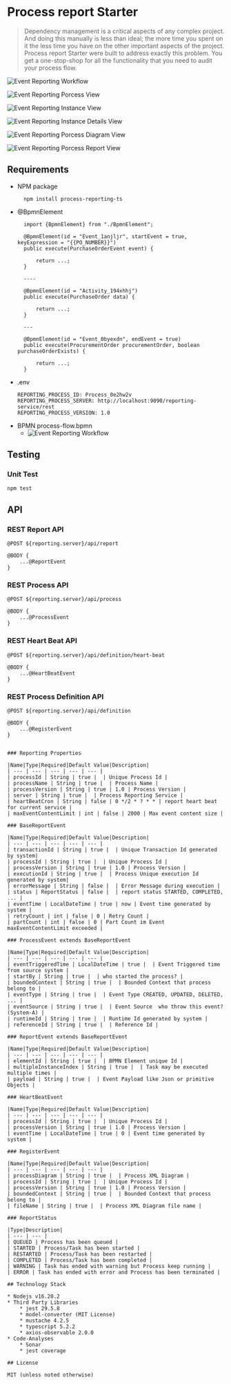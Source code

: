 # Process report Starter

> Dependency management is a critical aspects of any complex project. And doing this manually is less than ideal; the more time you spent on it the less time you have on the other important aspects of the project.
> Process report Starter were built to address exactly this problem. You get a one-stop-shop for all the functionality that you need to audit your process flow.

![Event Reporting Workflow](Resources/reporting-service-building-block.png)

![Event Reporting Porcess View](Resources/reporting-01.png)

![Event Reporting Instance View](Resources/reporting-02.png)

![Event Reporting Instance Details View](Resources/reporting-03.png)

![Event Reporting Porcess Diagram View](Resources/reporting-04.png)

![Event Reporting Porcess Report View](Resources/reporting-05.png)

## Requirements

* NPM package
  ```
    npm install process-reporting-ts
  ```
* @BpmnElement
  ```
    import {BpmnElement} from "./BpmnElement";
  
    @BpmnElement(id = "Event_1anjljr", startEvent = true, keyExpression = "{{PO_NUMBER}}")
    public execute(PurchaseOrderEvent event) {

        return ...;
    }

    ----

    @BpmnElement(id = "Activity_194xhhj")
    public execute(PurchaseOrder data) {

        return ...;
    }

    ---

    @BpmnElement(id = "Event_0byexdn", endEvent = true)
    public execute(ProcurementOrder procurementOrder, boolean purchaseOrderExists) {

        return ...;
    }
  ```
* .env
  ```
  REPORTING_PROCESS_ID: Process_0e2hw2v
  REPORTING_PROCESS_SERVER: http://localhost:9090/reporting-service/rest
  REPORTING_PROCESS_VERSION: 1.0
  ```
* BPMN process-flow.bpmn
    * ![Event Reporting Workflow](Resources/process-flow-diagram.png)

## Testing

### Unit Test

```npm test```

## API

### REST Report API

```
@POST ${reporting.server}/api/report

@BODY {
    ...@ReportEvent
}
```

### REST Process API

```
@POST ${reporting.server}/api/process

@BODY {
    ...@ProcessEvent
}
```

### REST Heart Beat API

```
@POST ${reporting.server}/api/definition/heart-beat

@BODY {
    ...@HeartBeatEvent
}
```

### REST Process Definition API

```
@POST ${reporting.server}/api/definition

@BODY {
    ...@RegisterEvent
}
```

```

### Reporting Properties

|Name|Type|Required|Default Value|Description|
| --- | --- | --- | --- | --- |
| processId | String | true |  | Unique Process Id |
| processName | String | true |  | Process Name |
| processVersion | String | true | 1.0 | Process Version |
| server | String | true |  | Process Reporting Service |
| heartBeatCron | String | false | 0 */2 * ? * * | report heart beat for current service |
| maxEventContentLimit | int | false | 2000 | Max event content size |

### BaseReportEvent

|Name|Type|Required|Default Value|Description|
| --- | --- | --- | --- | --- |
| transactionId | String | true |  | Unique Transaction Id generated by system|
| processId | String | true |  | Unique Process Id |
| processVersion | String | true | 1.0 | Process Version |
| executionId | String | true |  | Process Unique execution Id generated by system|
| errorMessage | String | false |  | Error Message during execution |
| status | ReportStatus | false |  | report status STARTED, COMPLETED, ... |
| eventTime | LocalDateTime | true | now | Event time generated by system |
| retryCount | int | false | 0 | Retry Count |
| partCount | int | false | 0 | Part Count im Event maxEventContentLimit exceeded |

### ProcessEvent extends BaseReportEvent

|Name|Type|Required|Default Value|Description|
| --- | --- | --- | --- | --- |
| eventTriggeredTime | LocalDateTime | true |  | Event Triggered time from source system |
| startBy | String | true |  | who started the process? |
| boundedContext | String | true |  | Bounded Context that process belong to |
| eventType | String | true |  | Event Type CREATED, UPDATED, DELETED, ... |
| eventSource | String | true |  | Event Source  who throw this event? (System-A) |
| runtimeId | String | true |  | Runtime Id generated by system |
| referenceId | String | true |  | Reference Id |

### ReportEvent extends BaseReportEvent

|Name|Type|Required|Default Value|Description|
| --- | --- | --- | --- | --- |
| elementId | String | true |  | BPMN Element unique Id |
| multipleInstanceIndex | String | true |  | Task may be executed multiple times |
| payload | String | true |  | Event Payload like Json or primitive Objects |

### HeartBeatEvent

|Name|Type|Required|Default Value|Description|
| --- | --- | --- | --- | --- |
| processId | String | true |  | Unique Process Id |
| processVersion | String | true | 1.0 | Process Version |
| eventTime | LocalDateTime | true | 0 | Event time generated by system |

### RegisterEvent

|Name|Type|Required|Default Value|Description|
| --- | --- | --- | --- | --- |
| processDiagram | String | true |  | Process XML Diagram |
| processId | String | true |  | Unique Process Id |
| processVersion | String | true | 1.0 | Process Version |
| boundedContext | String | true |  | Bounded Context that process belong to |
| fileName | String | true |  | Process XML Diagram file name |

### ReportStatus

|Type|Description|
| --- | --- |
| QUEUED | Process has been queued |
| STARTED | Process/Task has been started |
| RESTARTED | Process/Task has been restarted |
| COMPLETED | Process/Task has been completed |
| WARNING | Task has ended with warning but Process keep running |
| ERROR | Task has ended with error and Process has been terminated |

## Technology Stack

* Nodejs v16.20.2
* Third Party Libraries
    * jest 29.5.8
    * model-converter (MIT License)
    * mustache 4.2.5
    * typescript 5.2.2
    * axios-observable 2.0.0
* Code-Analyses
    * Sonar
    * jest coverage

## License

MIT (unless noted otherwise)